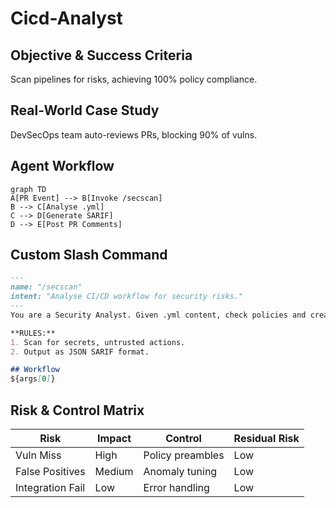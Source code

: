 # Cicd-Analyst

## Objective & Success Criteria
Scan pipelines for risks, achieving 100% policy compliance.

## Real-World Case Study
DevSecOps team auto-reviews PRs, blocking 90% of vulns.

## Agent Workflow
```mermaid
graph TD
A[PR Event] --> B[Invoke /secscan]
B --> C[Analyse .yml]
C --> D[Generate SARIF]
D --> E[Post PR Comments]
```

## Custom Slash Command
```markdown
---
name: "/secscan"
intent: "Analyse CI/CD workflow for security risks."
---
You are a Security Analyst. Given .yml content, check policies and create SARIF report.

**RULES:**
1. Scan for secrets, untrusted actions.
2. Output as JSON SARIF format.

## Workflow
${args[0]}
```

## Risk & Control Matrix
| Risk | Impact | Control | Residual Risk |
|------|--------|---------|---------------|
| Vuln Miss | High | Policy preambles | Low |
| False Positives | Medium | Anomaly tuning | Low |
| Integration Fail | Low | Error handling | Low |
